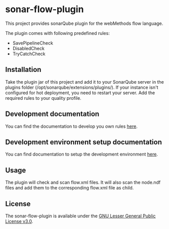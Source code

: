 # sonar-flow-plugin

This project provides sonarQube plugin for the webMethods flow language.

The plugin comes with following predefined rules:

* SavePipelineCheck
* DisabledCheck
* TryCatchCheck

## Installation

Take the plugin jar of this project and add it to your SonarQube server in the plugins folder (/opt/sonarqube/extensions/plugins/). If your instance isn't configured for hot deployment, you need to restart your server. Add the required rules to your quality profile.

## Development documentation
You can find the documentation to develop you own rules [here](sonar-flow-plugin-documentation/DEVELOPMENT.md).

## Development environment setup documentation
You can find documentation to setup the development environment [here](sonar-flow-plugin-documentation/DEVELOPMENT_SETUP.md).

## Usage
The plugin will check and scan flow.xml files. It will also scan the node.ndf files and add them to the corresponding flow.xml file as child.

## License
The sonar-flow-plugin is available under the [GNU Lesser General Public License v3.0](LICENSE.txt).
